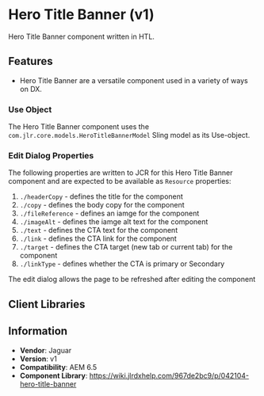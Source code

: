 <!-- Jaguar Component -->
Hero Title Banner (v1)
====
Hero Title Banner component written in HTL.

## Features

* Hero Title Banner are a versatile component used in a variety of ways on DX.

### Use Object
The Hero Title Banner component uses the `com.jlr.core.models.HeroTitleBannerModel` Sling model as its Use-object.

### Edit Dialog Properties
The following properties are written to JCR for this Hero Title Banner component and are expected to be available as `Resource` properties:

1. `./headerCopy` - defines the title for the component
2. `./copy` - defines the body copy for the component
3. `./fileReference` - defines an iamge for the component
4. `./imageAlt` - defines the iamge alt text for the component
5. `./text` - defines the CTA text for the component
6. `./link` - defines the CTA link for the component
7. `./target` - defines the CTA target (new tab or current tab) for the component
8. `./linkType` - defines whether the CTA is primary or Secondary


The edit dialog allows the page to be refreshed after editing the component

## Client Libraries


## Information
* **Vendor**: Jaguar
* **Version**: v1
* **Compatibility**: AEM 6.5
* **Component Library**: https://wiki.jlrdxhelp.com/967de2bc9/p/042104-hero-title-banner
